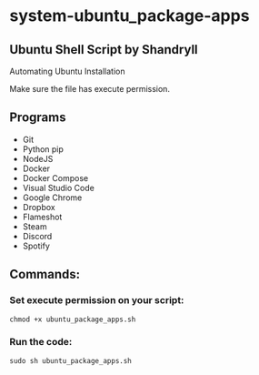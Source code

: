 # system-ubuntu_package-apps

## Ubuntu Shell Script by Shandryll

Automating Ubuntu Installation

Make sure the file has execute permission.

## Programs

* Git
* Python pip
* NodeJS
* Docker
* Docker Compose
* Visual Studio Code
* Google Chrome
* Dropbox
* Flameshot
* Steam
* Discord
* Spotify

## Commands:

### Set execute permission on your script:
```
chmod +x ubuntu_package_apps.sh
```

### Run the code:
```
sudo sh ubuntu_package_apps.sh
```

